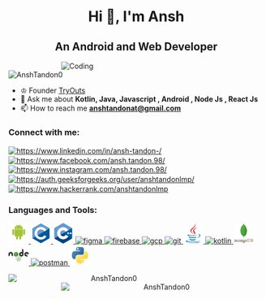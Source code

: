 <h1 align="center">Hi 👋, I'm Ansh</h1>
<h2 align="center">An Android and Web Developer</h2>

<img align="right" alt="Coding" width="400" src="https://media2.giphy.com/media/qgQUggAC3Pfv687qPC/giphy.gif"/>
<p align="left"> <img src="https://komarev.com/ghpvc/?username=AnshTandon0&label=Profile%20views&color=0e75b6&style=flat" alt="AnshTandon0" /> </p>

- ♔ Founder <a href="https://tryouts.tech/">TryOuts</a>
- 💬 Ask me about **Kotlin, Java, Javascript , Android , Node Js , React Js**
- 📫 How to reach me **anshtandonat@gmail.com**
<h3 align="left">Connect with me:</h3>
<p align="left">
<a href="https://www.linkedin.com/in/ansh-tandon-/" target="blank"><img align="center" src="https://raw.githubusercontent.com/rahuldkjain/github-profile-readme-generator/master/src/images/icons/Social/linked-in-alt.svg" alt="https://www.linkedin.com/in/ansh-tandon-/" height="30" width="40" /></a>
<a href="https://www.facebook.com/ansh.tandon.98" target="blank"><img align="center" src="https://raw.githubusercontent.com/rahuldkjain/github-profile-readme-generator/master/src/images/icons/Social/facebook.svg" alt="https://www.facebook.com/ansh.tandon.98/" height="30" width="40" /></a>
<a href="https://www.instagram.com/ansh.tandon.98/" target="blank"><img align="center" src="https://raw.githubusercontent.com/rahuldkjain/github-profile-readme-generator/master/src/images/icons/Social/instagram.svg" alt="https://www.instagram.com/ansh.tandon.98/" height="30" width="40" /></a> 
<a href="https://auth.geeksforgeeks.org/user/anshtandonlmp/" target="blank"><img align="center" src="https://repository-images.githubusercontent.com/389729275/371ba38b-8a03-4bff-916c-c3fa5396ceda" alt="https://auth.geeksforgeeks.org/user/anshtandonlmp/" height="30" width="40" /></a>
<a href="https://www.hackerrank.com/anshtandonlmp" target="blank"><img align="center" src="https://raw.githubusercontent.com/rahuldkjain/github-profile-readme-generator/master/src/images/icons/Social/hackerrank.svg" alt="https://www.hackerrank.com/anshtandonlmp" height="30" width="40" /></a>
</p>
<h3 align="left">Languages and Tools:</h3>
<p align="left"> <a href="https://developer.android.com" target="_blank" rel="noreferrer"> <img src="https://raw.githubusercontent.com/devicons/devicon/master/icons/android/android-original-wordmark.svg" alt="android" width="40" height="40"/> </a> <a href="https://www.cprogramming.com/" target="_blank" rel="noreferrer"> <img src="https://raw.githubusercontent.com/devicons/devicon/master/icons/c/c-original.svg" alt="c" width="40" height="40"/> </a> <a href="https://www.w3schools.com/cpp/" target="_blank" rel="noreferrer"> <img src="https://raw.githubusercontent.com/devicons/devicon/master/icons/cplusplus/cplusplus-original.svg" alt="cplusplus" width="40" height="40"/> </a> <a href="https://www.figma.com/" target="_blank" rel="noreferrer"> <img src="https://www.vectorlogo.zone/logos/figma/figma-icon.svg" alt="figma" width="40" height="40"/> </a> <a href="https://firebase.google.com/" target="_blank" rel="noreferrer"> <img src="https://www.vectorlogo.zone/logos/firebase/firebase-icon.svg" alt="firebase" width="40" height="40"/> </a> <a href="https://cloud.google.com" target="_blank" rel="noreferrer"> <img src="https://www.vectorlogo.zone/logos/google_cloud/google_cloud-icon.svg" alt="gcp" width="40" height="40"/> </a> <a href="https://git-scm.com/" target="_blank" rel="noreferrer"> <img src="https://www.vectorlogo.zone/logos/git-scm/git-scm-icon.svg" alt="git" width="40" height="40"/> </a> <a href="https://www.java.com" target="_blank" rel="noreferrer"> <img src="https://raw.githubusercontent.com/devicons/devicon/master/icons/java/java-original.svg" alt="java" width="40" height="40"/> </a> <a href="https://kotlinlang.org" target="_blank" rel="noreferrer"> <img src="https://www.vectorlogo.zone/logos/kotlinlang/kotlinlang-icon.svg" alt="kotlin" width="40" height="40"/> </a> <a href="https://www.mongodb.com/" target="_blank" rel="noreferrer"> <img src="https://raw.githubusercontent.com/devicons/devicon/master/icons/mongodb/mongodb-original-wordmark.svg" alt="mongodb" width="40" height="40"/> </a> <a href="https://nodejs.org" target="_blank" rel="noreferrer"> <img src="https://raw.githubusercontent.com/devicons/devicon/master/icons/nodejs/nodejs-original-wordmark.svg" alt="nodejs" width="40" height="40"/> </a> <a href="https://postman.com" target="_blank" rel="noreferrer"> <img src="https://www.vectorlogo.zone/logos/getpostman/getpostman-icon.svg" alt="postman" width="40" height="40"/> </a> <a href="https://www.python.org" target="_blank" rel="noreferrer"> <img src="https://raw.githubusercontent.com/devicons/devicon/master/icons/python/python-original.svg" alt="python" width="40" height="40"/> </a> </p>
<p align="center">&nbsp;<img align="left" width="400" src="https://github-readme-stats.vercel.app/api?username=AnshTandon0&show_icons=true&locale=en&count_private=true" alt="AnshTandon0" />
<img align="right" width="400" src="https://github-readme-streak-stats.herokuapp.com/?user=AnshTandon0&count_private=true" alt="AnshTandon0" /></p>
